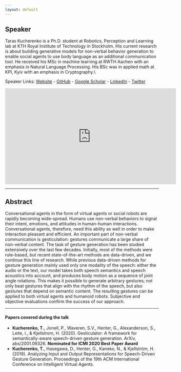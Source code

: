 ```yaml
---
layout: default
---
```

## Speaker

Taras Kucherenko is a Ph.D. student at Robotics, Perception and Learning lab at KTH Royal Institute of Technology in Stockholm. His current research is about building generative models for non-verbal behavior generation to enable social agents to use body language as an additional communication tool. He received his MSc in machine learning at RWTH Aachen with an emphasis in Natural Language Processing. His BSc was in applied math at KPI, Kyiv with an emphasis in Cryptography.\\

Speaker Links: [Website](https://svito-zar.github.io) - [GitHub](https://github.com/svito-zar) - [Google Scholar](https://scholar.google.com/citations?user=aI_16pYAAAAJ&hl=en) - [LinkedIn](https://www.linkedin.com/in/taras-kucherenko-9b049198/) - [Twitter](https://twitter.com/SvitozarTaras)


<iframe width="560" height="315" src="https://www.youtube.com/embed/VQ8he6jjW08" frameborder="0" allow="accelerometer; autoplay; encrypted-media; gyroscope; picture-in-picture" allowfullscreen></iframe>


---

## Abstract
Conversational agents in the form of virtual agents or social robots are rapidly becoming wide-spread. Humans use non-verbal behaviors to signal their intent, emotions, and attitudes in human-human interactions. Conversational agents, therefore, need this ability as well in order to make interaction pleasant and efficient. An important part of non-verbal communication is gesticulation: gestures communicate a large share of non-verbal content. The task of gesture generation has been studied extensively over the last few decades. Initially, most of the methods were rule-based, but recent state-of-the-art methods are data-driven, and we continue this line of research. While previous data-driven methods for gesture generation mainly used only one modality of the speech: either the audio or the text, our model takes both speech semantics and speech acoustics into account, and produces body motion as a sequence of joint angle rotations. This makes it possible to generate arbitrary gestures; not only beat gestures that align with the rhythm of the speech, but also gestures that depend on semantic content. The resulting gestures can be applied to both virtual agents and humanoid robots. Subjective and objective evaluations confirm the success of our approach.

---

#### Papers covered during the talk
* **Kucherenko, T.**, Jonell, P., Waveren, S.V., Henter, G., Alexanderson, S., Leite, I., & Kjellstrom, H. (2020). Gesticulator: A framework for semantically-aware speech-driven gesture generation. ArXiv, abs/2001.09326. **Nominated for ICMI 2020 Best Paper Award**
* **Kucherenko, T.**, Hasegawa, D., Henter, G., Kaneko, N., & Kjellström, H. (2019). Analyzing Input and Output Representations for Speech-Driven Gesture Generation. Proceedings of the 19th ACM International Conference on Intelligent Virtual Agents.


